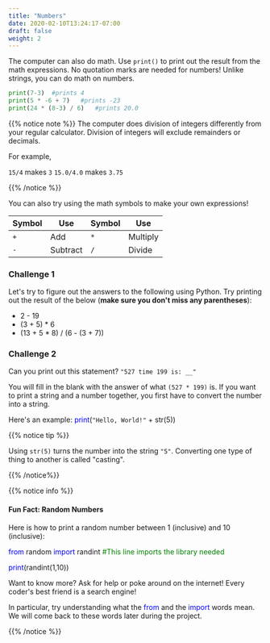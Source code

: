 ```yaml
---
title: "Numbers"
date: 2020-02-10T13:24:17-07:00
draft: false
weight: 2
---
```


The computer can also do math. Use `print()` to print out the result from the math expressions. No quotation marks are needed for numbers! Unlike strings, you can do math on numbers.

```python
print(7-3)  #prints 4
print(5 * -6 + 7)   #prints -23
print(24 * (8-3) / 6)   #prints 20.0
```

{{% notice note %}}
The computer does division of integers differently from your regular calculator. Division of integers will exclude remainders or decimals. 

For example, 

`15/4` makes `3` 
`15.0/4.0` makes `3.75`

{{% /notice %}}

You can also try using the math symbols to make your own expressions! 

| Symbol          | Use           | Symbol      | Use         |
| --------------- | ------------- | ----------- | ----------- |
| `+`             | Add           | `*`         | Multiply    | 
| `-`             | Subtract      | `/`         | Divide      | 

### Challenge 1

Let's try to figure out the answers to the following using Python. Try printing out the result of the below (<b>make sure you don't miss any parentheses</b>):

- 2 - 19
- (3 + 5) * 6
- (13 + 5 * 8) / (6 - (3 + 7))

### Challenge 2

Can you print out this statement? `"527 time 199 is: __"`

You will fill in the blank with the answer of what `(527 * 199)` is. If you want to print a string and a number together, you first have to convert the number into a string. 

Here's an example: <font color="blue">print</font>(`"Hello, World!"` + str(5))

{{% notice tip %}}

Using `str(5)` turns the number into the string `"5"`. Converting one type of thing to another is called "casting".

{{% /notice%}}

{{% notice info %}}

#### Fun Fact: Random Numbers

Here is how to print a random number between 1 (inclusive) and 10 (inclusive):

<font color="blue">from</font> random <font color="blue">import</font> randint  <font color="green">#This line imports the library needed</font>

<font color="blue">print</font>(randint(1,10))

Want to know more? Ask for help or poke around on the internet! Every coder's best friend is a search engine! 

In particular, try understanding what the <font color="blue">from</font> and the <font color="blue">import</font> words mean. We will come back to these words later during the project. 

{{% /notice %}}

